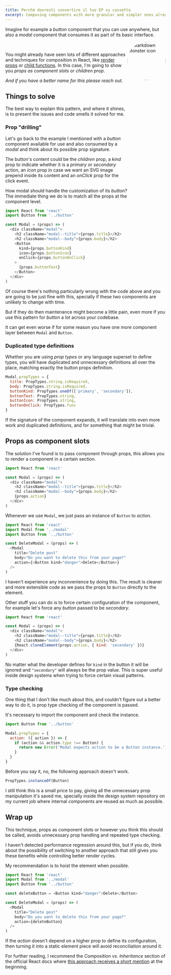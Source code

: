 ```yaml
---
title: Perché dovresti convertire il tuo EP su cassetta
excerpt: Composing components with more granular and simpler ones already present in the codebase is a pretty standard situation inside both a web application and, as in my case, a design system repository.
---
```


Imagine for example a _button_ component that you can use anywhere, but also a _modal_ component that consumes it as part of its basic interface.

<img src="assets/images/og-me.jpg"
   alt="Markdown Monster icon"
   style="float: right; margin-bottom: 550px; width: 120px; height: 120px;
   border-radius: 60% " />
<br/>

You might already have seen lots of different approaches and techniques for composition in React, like [render props](https://reactjs.org/docs/render-props.html) or [child functions](https://medium.com/merrickchristensen/function-as-child-components-5f3920a9ace9). In this case, I'm going to show you _props as component slots_ or _children prop_.

_And if you have a better name for this please reach out._

## Things to solve

The best way to explain this pattern, and where it shines, is to present the issues and code smells it solved for me.

### Prop "drilling"

Let's go back to the example I mentioned with a _button_ component available for use and also consumed by a _modal_ and think about its possible prop signature.

The button's content could be the _children_ prop, a _kind_ prop to indicate whether it is a _primary_ or _secondary_ action, an _icon_ prop in case we want an SVG image prepend inside its content and an _onClick_ prop for the click event.

How modal should handle the customization of its _button_? The immediate thing we do is to match all the props at the component level.

```js
import React from 'react'
import Button from '../button'

const Modal = (props) => (
  <div className="modal">
    <h2 className="modal--title">{props.title}</h2>
    <h2 className="modal--body">{props.body}</h2>
    <Button
      kind={props.buttonKind}
      icon={props.buttonIcon}
      onClick={props.buttonOnClick}
    >
      {props.buttonText}
    </Button>
  </div>
)
```

Of course there's nothing particularly wrong with the code above and you are going to be just fine with this, specially if these two components are unlikely to change with time.

But if they do then maintenance might become a little pain, even more if you use this pattern for _button_ a lot across your codebase.

It can get even worse if for some reason you have one more component layer between `Modal` and `Button`.

### Duplicated type definitions

Whether you are using _prop types_ or any language superset to define types, you will have duplicated and unnecessary definitions all over the place, matching exactly the button props definition.

```js
Modal.propTypes = {
  title: PropTypes.string.isRequired,
  body: PropTypes.string.isRequired,
  buttonKind: PropTypes.oneOf(['primary', 'secondary']),
  buttonText: PropTypes.string,
  buttonIcon: PropTypes.string,
  buttonOnClick: PropTypes.func
}
```

If the signature of the component expands, it will translate into even more work and duplicated definitions, and for something that might be trivial.

## Props as component slots

The solution I've found is to pass component through props, this allows you to render a component in a certain section.

```js
import React from 'react'

const Modal = (props) => (
  <div className="modal">
    <h2 className="modal--title">{props.title}</h2>
    <h2 className="modal--body">{props.body}</h2>
    {props.action}
  </div>
)
```

Whenever we use `Modal`, we just pass an instance of `Button` to _action_.

```js
import React from 'react'
import Modal from '../modal'
import Button from '../button'

const DeleteModal = (props) => (
  <Modal
    title="Delete post"
    body="Do you want to delete this from your page?"
    action={<Button kind="danger">Delete</Button>}
  />
)
```

I haven't experience any inconvenience by doing this. The result is cleaner and more extensible code as we pass the props to `Button` directly to the element.

Other stuff you can do is to force certain configuration of the component, for example let's force any _button_ passed to be _secondary_.

```js
import React from 'react'

const Modal = (props) => (
  <div className="modal">
    <h2 className="modal--title">{props.title}</h2>
    <h2 className="modal--body">{props.body}</h2>
    {React.cloneElement(props.action, { kind: 'secondary' })}
  </div>
)
```

No matter what the developer defines for `kind` in the button it will be ignored and `"secondary"` will always be the prop value. This is super useful inside design systems when trying to force certain visual patterns.

### Type checking

One thing that I don't like much about this, and couldn't figure out a better way to do it, is prop type checking of the component is passed.

It's necessary to import the component and check the instance.

```js
import Button from '../button'

Modal.propTypes = {
  action: ({ action }) => {
    if (action && action.type !== Button) {
      return new Error('Modal expects action to be a Button instance.')
    }
  }
}
```

Before you say it, no, the following approach doesn't work.

```js
PropTypes.instanceOf(Button)
```

I still think this is a small price to pay, giving all the unnecessary prop manipulation it's saved me, specially inside the design system repository on my current job where internal components are reused as much as possible.

## Wrap up

This technique, props as component slots or however you think this should be called, avoids unnecessary prop handling and repeated type checking.

I haven't detected performance regression around this, but if you do, think about the possibility of switching to another approach that still gives you these benefits while controlling better render cycles.

My recommendation is to hoist the element when possible.

```js
import React from 'react'
import Modal from '../modal'
import Button from '../button'

const deleteButton = <Button kind="danger">Delete</Button>

const DeleteModal = (props) => (
  <Modal
    title="Delete post"
    body="Do you want to delete this from your page?"
    action={deleteButton}
  />
)
```

If the _action_ doesn't depend on a higher prop to define its configuration, then turning it into a static element piece will avoid reconciliation around it.

For further reading, I recommend the _Composition vs. Inheritance_ section of the official React docs where [this approach receives a short mention](https://reactjs.org/docs/composition-vs-inheritance.html) at the beginning.
